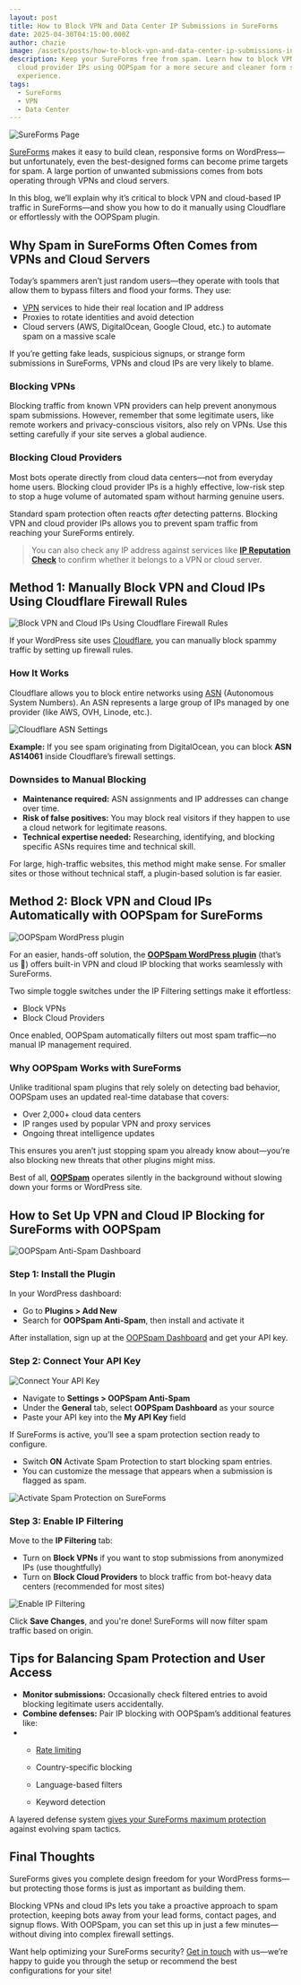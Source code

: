 ```yaml
---
layout: post
title: How to Block VPN and Data Center IP Submissions in SureForms
date: 2025-04-30T04:15:00.000Z
author: chazie
image: /assets/posts/how-to-block-vpn-and-data-center-ip-submissions-in-sureforms.jpg
description: Keep your SureForms free from spam. Learn how to block VPN and
  cloud provider IPs using OOPSpam for a more secure and cleaner form submission
  experience.
tags:
  - SureForms
  - VPN
  - Data Center
---
```

![SureForms Page ](/blog/assets/posts/sureforms-ai-form-builder.png "SureForms Page")

[SureForms](https://sureforms.com/) makes it easy to build clean, responsive forms on WordPress—but unfortunately, even the best-designed forms can become prime targets for spam. A large portion of unwanted submissions comes from bots operating through VPNs and cloud servers.

In this blog, we’ll explain why it’s critical to block VPN and cloud-based IP traffic in SureForms—and show you how to do it manually using Cloudflare or effortlessly with the OOPSpam plugin.

## **Why Spam in SureForms Often Comes from VPNs and Cloud Servers**

Today’s spammers aren’t just random users—they operate with tools that allow them to bypass filters and flood your forms. They use:

* [VPN](https://en.wikipedia.org/wiki/Virtual_private_network) services to hide their real location and IP address
* Proxies to rotate identities and avoid detection
* Cloud servers (AWS, DigitalOcean, Google Cloud, etc.) to automate spam on a massive scale

If you’re getting fake leads, suspicious signups, or strange form submissions in SureForms, VPNs and cloud IPs are very likely to blame.

### **Blocking VPNs**

Blocking traffic from known VPN providers can help prevent anonymous spam submissions. However, remember that some legitimate users, like remote workers and privacy-conscious visitors, also rely on VPNs. Use this setting carefully if your site serves a global audience.

### **Blocking Cloud Providers**

Most bots operate directly from cloud data centers—not from everyday home users. Blocking cloud provider IPs is a highly effective, low-risk step to stop a huge volume of automated spam without harming genuine users.

Standard spam protection often reacts *after* detecting patterns. Blocking VPN and cloud provider IPs allows you to prevent spam traffic from reaching your SureForms entirely.

> You can also check any IP address against services like **[IP Reputation Check](https://ipreputationcheck.com/)** to confirm whether it belongs to a VPN or cloud server.

## **Method 1: Manually Block VPN and Cloud IPs Using Cloudflare Firewall Rules**

![Block VPN and Cloud IPs Using Cloudflare Firewall Rules](/blog/assets/posts/cloud-based-waf-security-web-application-firewall-cloudflare-1-.png "Manually Block VPN and Cloud IPs Using Cloudflare Firewall Rules")

If your WordPress site uses [Cloudflare](https://www.cloudflare.com/), you can manually block spammy traffic by setting up firewall rules.

### **How It Works**

Cloudflare allows you to block entire networks using [ASN](https://en.wikipedia.org/wiki/Autonomous_system_(Internet)) (Autonomous System Numbers). An ASN represents a large group of IPs managed by one provider (like AWS, OVH, Linode, etc.).

![Cloudflare ASN Settings](/blog/assets/posts/cloudflare_was_asn.png "Cloudflare ASN Settings")

**Example:** If you see spam originating from DigitalOcean, you can block **ASN AS14061** inside Cloudflare’s firewall settings.

### **Downsides to Manual Blocking**

* **Maintenance required:** ASN assignments and IP addresses can change over time.
* **Risk of false positives:** You may block real visitors if they happen to use a cloud network for legitimate reasons.
* **Technical expertise needed:** Researching, identifying, and blocking specific ASNs requires time and technical skill.

For large, high-traffic websites, this method might make sense. For smaller sites or those without technical staff, a plugin-based solution is far easier.

## **Method 2: Block VPN and Cloud IPs Automatically with OOPSpam for SureForms**

![OOPSpam WordPress plugin](/blog/assets/posts/oopspam-anti-spam-overview.png "OOPSpam WordPress plugin")

For an easier, hands-off solution, the **[OOPSpam WordPress plugin](https://wordpress.org/plugins/oopspam-anti-spam/)** (that’s us 👋) offers built-in VPN and cloud IP blocking that works seamlessly with SureForms.

Two simple toggle switches under the IP Filtering settings make it effortless:

* Block VPNs
* Block Cloud Providers

Once enabled, OOPSpam automatically filters out most spam traffic—no manual IP management required.

### **Why OOPSpam Works with SureForms**

Unlike traditional spam plugins that rely solely on detecting bad behavior, OOPSpam uses an updated real-time database that covers:

* Over 2,000+ cloud data centers
* IP ranges used by popular VPN and proxy services
* Ongoing threat intelligence updates

This ensures you aren’t just stopping spam you already know about—you’re also blocking new threats that other plugins might miss.

Best of all, **[OOPSpam](https://www.oopspam.com/)** operates silently in the background without slowing down your forms or WordPress site.

## **How to Set Up VPN and Cloud IP Blocking for SureForms with OOPSpam**

![OOPSpam Anti-Spam Dashboard](/blog/assets/posts/oopspam-dashboard-api.png "OOPSpam Anti-Spam")

### **Step 1: Install the Plugin**

In your WordPress dashboard:

* Go to **Plugins > Add New**
* Search for **OOPSpam Anti-Spam**, then install and activate it

After installation, sign up at the [OOPSpam Dashboard](https://app.oopspam.com/Identity/Account/Login) and get your API key.

### **Step 2: Connect Your API Key**

![Connect Your API Key](/blog/assets/posts/my-api-key-field.png "Connect Your API Key")

* Navigate to **Settings > OOPSpam Anti-Spam**
* Under the **General** tab, select **OOPSpam Dashboard** as your source
* Paste your API key into the **My API Key** field

If SureForms is active, you’ll see a spam protection section ready to configure.

* Switch **ON** Activate Spam Protection to start blocking spam entries.
* You can customize the message that appears when a submission is flagged as spam.

![Activate Spam Protection on SureForms ](/blog/assets/posts/activate-sureforms.png "Activate Spam Protection on SureForms ")

### **Step 3: Enable IP Filtering**

Move to the **IP Filtering** tab:

* Turn on **Block VPNs** if you want to stop submissions from anonymized IPs (use thoughtfully)
* Turn on **Block Cloud Providers** to block traffic from bot-heavy data centers (recommended for most sites)

![Enable IP Filtering](/blog/assets/posts/ip-filtering-tab-block-vpn.png "IP Filtering tab")

Click **Save Changes**, and you're done! SureForms will now filter spam traffic based on origin.

## **Tips for Balancing Spam Protection and User Access**

* **Monitor submissions:** Occasionally check filtered entries to avoid blocking legitimate users accidentally.
* **Combine defenses:** Pair IP blocking with OOPSpam’s additional features like:
* * [Rate limiting](https://www.oopspam.com/blog/protecting-forms-with-rate-limiting-in-wordpress-using-oopspam)

  * Country-specific blocking

  * Language-based filters

  * Keyword detection

A layered defense system [gives your SureForms maximum protection](https://www.oopspam.com/blog/5-ways-to-stop-spam-on-sureforms) against evolving spam tactics.

## **Final Thoughts**

SureForms gives you complete design freedom for your WordPress forms—but protecting those forms is just as important as building them.

Blocking VPNs and cloud IPs lets you take a proactive approach to spam protection, keeping bots away from your lead forms, contact pages, and signup flows. With OOPSpam, you can set this up in just a few minutes—without diving into complex firewall settings.

Want help optimizing your SureForms security? [Get in touch](https://www.oopspam.com/#contact) with us—we’re happy to guide you through the setup or recommend the best configurations for your site!
